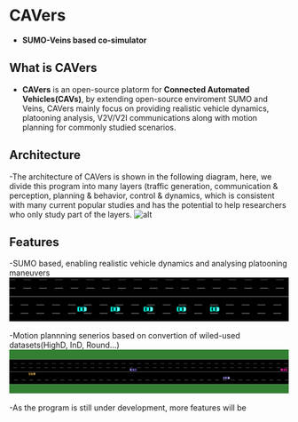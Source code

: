 # **CAVers**
- **SUMO-Veins based co-simulator**

## What is CAVers
- **CAVers** is an open-source platorm for **Connected Automated Vehicles(CAVs)**, by extending open-source enviroment SUMO and Veins, CAVers mainly focus on providing realistic vehicle dynamics, platooning analysis, V2V/V2I communications along with motion planning for commonly studied scenarios.
  
## Architecture
-The architecture of CAVers is shown in the following diagram, here, we divide this program into many layers (traffic generation, communication & perception, planning & behavior, control & dynamics, which is consistent with many current popular studies and has the potential to help researchers who only study part of the layers.
![alt]()

## Features
-SUMO based, enabling realistic vehicle dynamics and analysing platooning maneuvers
![alt](https://github.com/CAV-ers/CAV-ers/blob/main/Figures/platooing.gif )

-Motion plannning senerios based on convertion of wiled-used datasets(HighD, InD, Round...)
![alt](https://github.com/CAV-ers/CAV-ers/blob/main/Figures/highD%20convertion.gif)

-As the program is still under development, more features will be 
<!---
CAV-ers/CAV-ers is a ✨ special ✨ repository because its `README.md` (this file) appears on your GitHub profile.
You can click the Preview link to take a look at your changes.
--->
